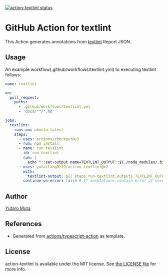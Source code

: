 <a href="https://github.com/yutailang0119/action-textlint/actions"><img alt="action-textlint status" src="https://github.com/yutailang0119/action-textlint/workflows/build-test/badge.svg"></a>

# GitHub Action for textlint

This Action generates annotations from [textlint](https://textlint.github.io) Report JSON.

## Usage

An example workflow(.github/workflows/textlint.yml) to executing textlint follows:

```yml
name: textlint

on:
  pull_request:
    paths:
      - .github/workflows/textlint.yml
      - 'docs/**/*.md'

jobs:
  textlint:
    runs-on: ubuntu-latest
    steps:
      - uses: actions/checkout@v3
      - run: npm install
      - name: run textlint
        id: run-textlint
        run: |
          echo "::set-output name=TEXTLINT_OUTPUT::$(./node_modules/.bin/textlint 'docs/**/*.md' -f json)"
      - uses: yutailang0119/action-textlint@v2
        with:
          textlint-output: ${{ steps.run-textlint.outputs.TEXTLINT_OUTPUT }}
        continue-on-error: false # If annotations contain error of severity, action-textlint exit 1.
```

## Author

[Yutaro Muta](https://github.com/yutailang0119)

## References

- Generated from [actions/typescript-action](https://github.com/actions/typescript-action) as template.

## License

action-textlint is available under the MIT license. See [the LICENSE file](./LICENSE) for more info.
